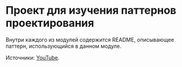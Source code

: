 # Проект для изучения паттернов проектирования
Внутри каждого из модулей содержится README, описывающее паттерн, использующийся в данном модуле.

Источники: [YouTube](https://youtube.com/playlist?list=PLlsMRoVt5sTPgGbinwOVnaF1mxNeLAD7P&si=4eYjdkd4zeyV39g0).
